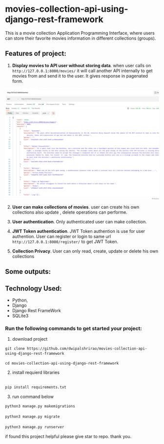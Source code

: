 # movies-collection-api-using-django-rest-framework
This is a movie collection Application Programming Interface, where users can store their favorite movies information in different collections (groups).

  ## Features of project:

  1. **Display movies to API user without storing data**. when user calls on ` http://127.0.0.1:8000/movies/ ` it will call another API internally to get movies from and send it to the user. It gives response in pagenated form.

  <p align="center" width="100%">
    <img src="https://github.com/dwipalshrirao/movies-collection-api-using-django-rest-framework/blob/main/getmovies.png"> 
</p>

  2. **User can make collections of movies**. user can create his own collections also update , delete operations can performe.

  3. **User authentication**. Only authenticated user can make collection.

  4. **JWT Token authentication**. JWT Token authention is use for user authention. User can register or login to same url ` http://127.0.0.1:8000/register/ ` to get JWT Token.

  5. **Collection Privacy**. User can only read, create, update or delete his own collections

  ## Some outputs:


  ## Technology Used:

  * Python, 
  * Django
  * Django Rest FrameWork
  * SQLite3

### Run the following commands to get started your project:

  1. download project

  ```
  git clone https://github.com/dwipalshrirao/movies-collection-api-using-django-rest-framework

  cd movies-collection-api-using-django-rest-framework

  ```

  2. install requierd libraries

  ```python
  
  pip install requirements.txt

  ```

  3. run command below

  ```python
  python3 manage.py makemigrations

  python3 manage.py migrate

  python3 manage.py runserver
  ```

  if found this project helpful please give star to repo. 
  thank you.



